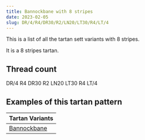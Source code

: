 ```yaml
---
title: Bannockbane with 8 stripes
date: 2023-02-05
slug: DR/4/R4/DR30/R2/LN20/LT30/R4/LT/4
---
```

This is a list of all the tartan sett variants with 8 stripes.

It is a 8 stripes tartan.


## Thread count
DR/4 R4 DR30 R2 LN20 LT30 R4 LT/4

## Examples of this tartan pattern

| Tartan Variants |
|---------------|
| [Bannockbane](/variants/dr/4/r4/dr30/r2/ln20/lt30/r4/lt/4-dr401000-lne0e0e0-lt806050-rc00000)||
